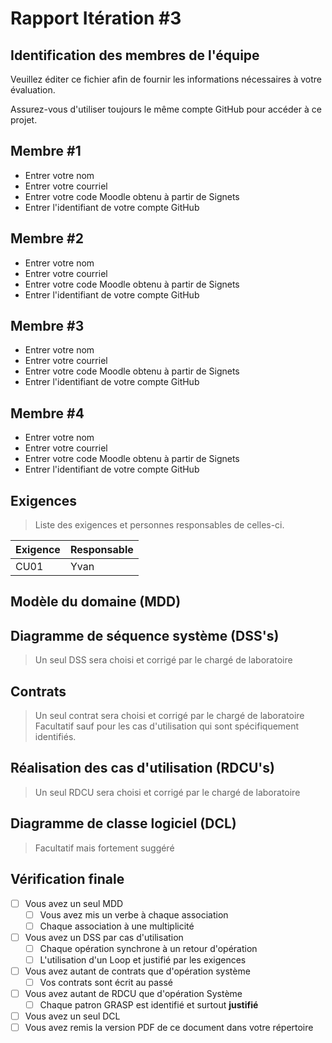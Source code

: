 # Rapport Itération #3
## Identification des membres de l'équipe
Veuillez éditer ce fichier afin de fournir les informations nécessaires à votre évaluation.

Assurez-vous d'utiliser toujours le même compte GitHub pour accéder à ce projet.

## Membre #1
- <nomComplet1>Entrer votre nom</nomComplet1>
- <courriel1>Entrer votre courriel</courriel1>
- <codeMoodle1>Entrer votre code Moodle obtenu à partir de Signets</codeMoodle1>
- <githubAccount1>Entrer l'identifiant de votre compte GitHub</githubAccount1>
## Membre #2
- <nomComplet2>Entrer votre nom</nomComplet2>
- <courriel2>Entrer votre courriel</courriel2>
- <codeMoodle2>Entrer votre code Moodle obtenu à partir de Signets</codeMoodle2>
- <githubAccount2>Entrer l'identifiant de votre compte GitHub</githubAccount2>

## Membre #3
- <nomComplet3>Entrer votre nom</nomComplet3>
- <courriel3>Entrer votre courriel</courriel3>
- <codeMoodle3>Entrer votre code Moodle obtenu à partir de Signets</codeMoodle3>
- <githubAccount3>Entrer l'identifiant de votre compte GitHub</githubAccount3>

## Membre #4
- <nomComplet4>Entrer votre nom</nomComplet4>
- <courriel4>Entrer votre courriel</courriel4>
- <codeMoodle4>Entrer votre code Moodle obtenu à partir de Signets</codeMoodle4>
- <githubAccount4>Entrer l'identifiant de votre compte GitHub</githubAccount4>

## Exigences
> Liste des exigences et personnes responsables de celles-ci.

|Exigence|Responsable|
|-|-|
|CU01|Yvan|
## Modèle du domaine (MDD)

## Diagramme de séquence système (DSS's)
> Un seul DSS sera choisi et corrigé par le chargé de laboratoire

## Contrats
> Un seul contrat sera choisi et corrigé par le chargé de laboratoire
> Facultatif sauf pour les cas d'utilisation qui sont spécifiquement identifiés.

## Réalisation des cas d'utilisation (RDCU's)
> Un seul RDCU sera choisi et corrigé par le chargé de laboratoire

## Diagramme de classe logiciel (DCL)
> Facultatif mais fortement suggéré

## Vérification finale

- [ ] Vous avez un seul MDD
  - [ ] Vous avez mis un verbe à chaque association
  - [ ] Chaque association à une multiplicité
- [ ] Vous avez un DSS par cas d'utilisation
  - [ ] Chaque opération synchrone à un retour d'opération
  - [ ] L'utilisation d'un Loop et justifié par les exigences
- [ ] Vous avez autant de contrats que d'opération système
  - [ ] Vos contrats sont écrit au passé
- [ ] Vous avez autant de RDCU que d'opération Système
  - [ ] Chaque patron GRASP est identifié et surtout **justifié**
- [ ] Vous avez un seul DCL
- [ ] Vous avez remis la version PDF de ce document dans votre répertoire